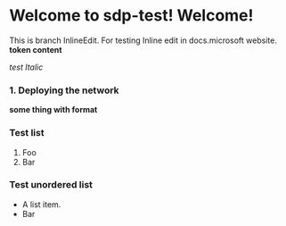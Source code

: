 # Welcome to sdp-test! Welcome!

This is branch InlineEdit. For testing Inline edit in docs.microsoft
website. **token content**

*test Italic*

### 1. Deploying the network
**some thing with format**

### Test list
1.  Foo
2.  Bar

### Test unordered list
*   A list item.
*   Bar

